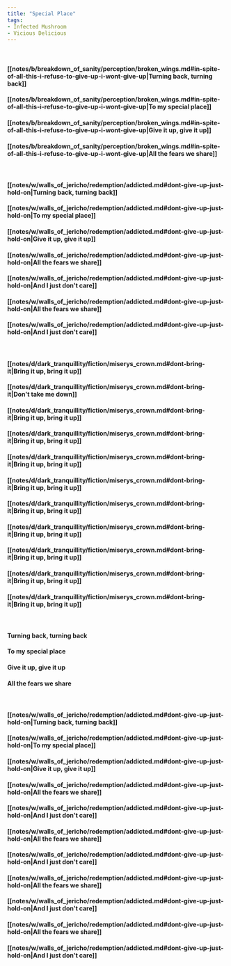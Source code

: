 ```yaml
---
title: "Special Place"
tags:
- Infected Mushroom
- Vicious Delicious
---
```

&nbsp;
#### [[notes/b/breakdown_of_sanity/perception/broken_wings.md#in-spite-of-all-this-i-refuse-to-give-up-i-wont-give-up|Turning back, turning back]]
#### [[notes/b/breakdown_of_sanity/perception/broken_wings.md#in-spite-of-all-this-i-refuse-to-give-up-i-wont-give-up|To my special place]]
#### [[notes/b/breakdown_of_sanity/perception/broken_wings.md#in-spite-of-all-this-i-refuse-to-give-up-i-wont-give-up|Give it up, give it up]]
#### [[notes/b/breakdown_of_sanity/perception/broken_wings.md#in-spite-of-all-this-i-refuse-to-give-up-i-wont-give-up|All the fears we share]]
&nbsp;
#### [[notes/w/walls_of_jericho/redemption/addicted.md#dont-give-up-just-hold-on|Turning back, turning back]]
#### [[notes/w/walls_of_jericho/redemption/addicted.md#dont-give-up-just-hold-on|To my special place]]
#### [[notes/w/walls_of_jericho/redemption/addicted.md#dont-give-up-just-hold-on|Give it up, give it up]]
#### [[notes/w/walls_of_jericho/redemption/addicted.md#dont-give-up-just-hold-on|All the fears we share]]
#### [[notes/w/walls_of_jericho/redemption/addicted.md#dont-give-up-just-hold-on|And I just don't care]]
#### [[notes/w/walls_of_jericho/redemption/addicted.md#dont-give-up-just-hold-on|All the fears we share]]
#### [[notes/w/walls_of_jericho/redemption/addicted.md#dont-give-up-just-hold-on|And I just don't care]]
&nbsp;
#### [[notes/d/dark_tranquillity/fiction/miserys_crown.md#dont-bring-it|Bring it up, bring it up]]
#### [[notes/d/dark_tranquillity/fiction/miserys_crown.md#dont-bring-it|Don't take me down]]
#### [[notes/d/dark_tranquillity/fiction/miserys_crown.md#dont-bring-it|Bring it up, bring it up]]
#### [[notes/d/dark_tranquillity/fiction/miserys_crown.md#dont-bring-it|Bring it up, bring it up]]
#### [[notes/d/dark_tranquillity/fiction/miserys_crown.md#dont-bring-it|Bring it up, bring it up]]
#### [[notes/d/dark_tranquillity/fiction/miserys_crown.md#dont-bring-it|Bring it up, bring it up]]
#### [[notes/d/dark_tranquillity/fiction/miserys_crown.md#dont-bring-it|Bring it up, bring it up]]
#### [[notes/d/dark_tranquillity/fiction/miserys_crown.md#dont-bring-it|Bring it up, bring it up]]
#### [[notes/d/dark_tranquillity/fiction/miserys_crown.md#dont-bring-it|Bring it up, bring it up]]
#### [[notes/d/dark_tranquillity/fiction/miserys_crown.md#dont-bring-it|Bring it up, bring it up]]
#### [[notes/d/dark_tranquillity/fiction/miserys_crown.md#dont-bring-it|Bring it up, bring it up]]
&nbsp;
#### Turning back, turning back
#### To my special place
#### Give it up, give it up
#### All the fears we share
&nbsp;
#### [[notes/w/walls_of_jericho/redemption/addicted.md#dont-give-up-just-hold-on|Turning back, turning back]]
#### [[notes/w/walls_of_jericho/redemption/addicted.md#dont-give-up-just-hold-on|To my special place]]
#### [[notes/w/walls_of_jericho/redemption/addicted.md#dont-give-up-just-hold-on|Give it up, give it up]]
#### [[notes/w/walls_of_jericho/redemption/addicted.md#dont-give-up-just-hold-on|All the fears we share]]
#### [[notes/w/walls_of_jericho/redemption/addicted.md#dont-give-up-just-hold-on|And I just don't care]]
#### [[notes/w/walls_of_jericho/redemption/addicted.md#dont-give-up-just-hold-on|All the fears we share]]
#### [[notes/w/walls_of_jericho/redemption/addicted.md#dont-give-up-just-hold-on|And I just don't care]]
#### [[notes/w/walls_of_jericho/redemption/addicted.md#dont-give-up-just-hold-on|All the fears we share]]
#### [[notes/w/walls_of_jericho/redemption/addicted.md#dont-give-up-just-hold-on|And I just don't care]]
#### [[notes/w/walls_of_jericho/redemption/addicted.md#dont-give-up-just-hold-on|All the fears we share]]
#### [[notes/w/walls_of_jericho/redemption/addicted.md#dont-give-up-just-hold-on|And I just don't care]]
